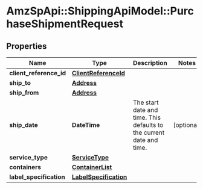 # AmzSpApi::ShippingApiModel::PurchaseShipmentRequest

## Properties
Name | Type | Description | Notes
------------ | ------------- | ------------- | -------------
**client_reference_id** | [**ClientReferenceId**](ClientReferenceId.md) |  | 
**ship_to** | [**Address**](Address.md) |  | 
**ship_from** | [**Address**](Address.md) |  | 
**ship_date** | **DateTime** | The start date and time. This defaults to the current date and time. | [optional] 
**service_type** | [**ServiceType**](ServiceType.md) |  | 
**containers** | [**ContainerList**](ContainerList.md) |  | 
**label_specification** | [**LabelSpecification**](LabelSpecification.md) |  | 


